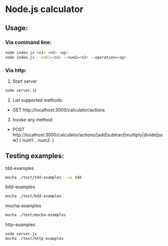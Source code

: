 # Node.js calculator

## Usage: 
### Via command line:

```sh
node index.js <n1> <n2> <op>
node index.js --num1=<n1> --num2=<n2> --operation=<op>
```

### Via http:
1. Start server

```sh
node server.js
```
2. List supported methods:

- GET http://localhost:3000/calculator/actions

3. Invoke any method:

- POST http://localhost:3000/calculator/actions/[add|subtract|multiply|divide|pow] { num1: <n1>, num2: <n2> }


## Testing examples:
tdd-examples
```sh
mocha ./test/tdd-examples --ui tdd
```
bdd-examples
```sh
mocha ./test/bdd-examples
```
mocha-examples
```sh
mocha ./test/mocha-examples
```
http-examples
```sh
node server.js
mocha ./test/http-examples
```
